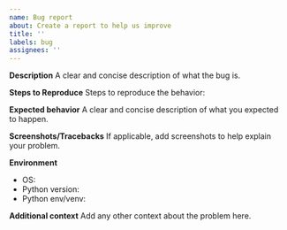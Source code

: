 ```yaml
---
name: Bug report
about: Create a report to help us improve
title: ''
labels: bug
assignees: ''
---
```


**Description**
A clear and concise description of what the bug is.

**Steps to Reproduce**
Steps to reproduce the behavior:

**Expected behavior**
A clear and concise description of what you expected to happen.

**Screenshots/Tracebacks**
If applicable, add screenshots to help explain your problem.

**Environment**

- OS:
- Python version:
- Python env/venv:

**Additional context**
Add any other context about the problem here.
